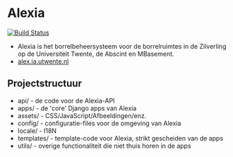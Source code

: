 # Alexia

[![Build Status](https://travis-ci.org/Inter-Actief/alexia.svg?branch=master)](https://travis-ci.org/Inter-Actief/alexia)

 * Alexia is het borrelbeheersysteem voor de borrelruimtes in de
   Zilverling op de Universiteit Twente, de Abscint en MBasement.
 * [alex.ia.utwente.nl](https://alex.ia.utwente.nl)

## Projectstructuur

 * api/ - de code voor de Alexia-API
 * apps/ - de 'core' Django apps van Alexia
 * assets/ - CSS/JavaScript/Afbeeldingen/enz.
 * config/ - configuratie-files voor de omgeving van Alexia
 * locale/ - I18N
 * templates/ - template-code voor Alexia, strikt gescheiden van de apps
 * utils/ - overige functionaliteit die niet thuis horen in de apps
